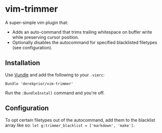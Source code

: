 # vim-trimmer

A super-simple vim plugin that:
* Adds an auto-command that trims trailing whitespace on buffer write while
  preserving cursor position.
* Optionally disables the autocommand for specified blacklisted filetypes (see
  configuration).

## Installation

Use [Vundle][v] and add the following to your `.vimrc`:

```
Bundle 'derekprior/vim-trimmer'
```

Run the `:BundleInstall` command and you're off.

## Configuration
To opt certain filetypes out of the autocommand, add them to the blacklist
array like so: `let g:trimmer_blacklist = ['markdown', 'make']`.

[v]:https://github.com/gmarik/vundle
